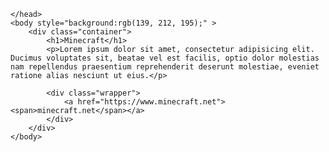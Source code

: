 <style>
    .container{
        width: 500px; /*ortalanacak div genişliği*/
        margin:0 auto; /*alt-üst(0) sağ-sol(auto) boşluk olacak*/
    }
    body {
        font-family: 'Minecraft';
        font-weight:500;
        font-style: normal;
    }
</style>

<html lang="tr">
    <head>
        <script src="https://kit.fontawesome.com/26a2eb1317.js" crossorigin="anonymous"></script>
        <div class="container">
            <title>minecraft</title>
        </div>
        <link rel="shortcut icon" type="image/png" href="images/favicon.png?">
        <link rel="shortcut icon" type="image/x-icon" href="images/favicon.ico?">
        <link href="css/stylesheet.css" rel="stylesheet"/>
        <link href="css/sliced_btn.css" rel="stylesheet"/>
        
    </head>
    <body style="background:rgb(139, 212, 195);" >
        <div class="container">
            <h1>Minecraft</h1>
            <p>Lorem ipsum dolor sit amet, consectetur adipisicing elit. Ducimus voluptates sit, beatae vel est facilis, optio dolor molestias nam repellendus praesentium reprehenderit deserunt molestiae, eveniet ratione alias nesciunt ut eius.</p>
            
            <div class="wrapper">
                <a href="https://www.minecraft.net"><span>minecraft.net</span></a>
            </div>
        </div>  
    </body>
    
</html>

